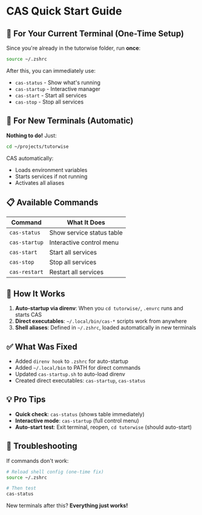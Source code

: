 # CAS Quick Start Guide

## 🚀 For Your Current Terminal (One-Time Setup)

Since you're already in the tutorwise folder, run **once**:

```bash
source ~/.zshrc
```

After this, you can immediately use:
- `cas-status` - Show what's running
- `cas-startup` - Interactive manager
- `cas-start` - Start all services
- `cas-stop` - Stop all services

## 🎯 For New Terminals (Automatic)

**Nothing to do!** Just:
```bash
cd ~/projects/tutorwise
```

CAS automatically:
- Loads environment variables
- Starts services if not running
- Activates all aliases

## 📋 Available Commands

| Command | What It Does |
|---------|-------------|
| `cas-status` | Show service status table |
| `cas-startup` | Interactive control menu |
| `cas-start` | Start all services |
| `cas-stop` | Stop all services |
| `cas-restart` | Restart all services |

## 🔧 How It Works

1. **Auto-startup via direnv**: When you `cd tutorwise/`, `.envrc` runs and starts CAS
2. **Direct executables**: `~/.local/bin/cas-*` scripts work from anywhere
3. **Shell aliases**: Defined in `~/.zshrc`, loaded automatically in new terminals

## ✅ What Was Fixed

- Added `direnv hook` to `.zshrc` for auto-startup
- Added `~/.local/bin` to PATH for direct commands
- Updated `cas-startup.sh` to auto-load direnv
- Created direct executables: `cas-startup`, `cas-status`

## 💡 Pro Tips

- **Quick check**: `cas-status` (shows table immediately)
- **Interactive mode**: `cas-startup` (full control menu)
- **Auto-start test**: Exit terminal, reopen, `cd tutorwise` (should auto-start)

## 🐛 Troubleshooting

If commands don't work:
```bash
# Reload shell config (one-time fix)
source ~/.zshrc

# Then test
cas-status
```

New terminals after this? **Everything just works!**
